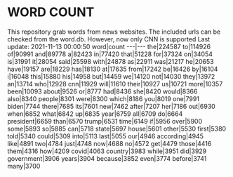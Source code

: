 # WORD COUNT
This repository grab words from news websites. The included urls can be checked from the word.db.
However, now only CNN is supported
Last update: 2021-11-13 00:00:50
word|count
---|---
the|224587
to|114926
of|90991
and|89778
a|82423
in|77420
that|51228
for|37324
on|34054
is|31991
it|28054
said|25598
with|24878
as|22911
was|21217
he|20653
have|19157
are|18229
has|18130
at|17635
from|17242
be|16426
by|16104
i|16048
this|15880
his|14958
but|14459
we|14120
not|14030
they|13972
an|13714
who|12928
cnn|11929
will|11610
their|10927
us|10721
more|10357
been|10093
about|9526
or|8777
had|8436
she|8420
would|8366
also|8340
people|8301
were|8300
which|8186
you|8019
one|7991
biden|7744
there|7685
its|7601
new|7462
after|7207
her|7186
out|6930
when|6852
what|6842
up|6835
year|6759
all|6709
do|6664
president|6659
than|6570
trump|6531
time|6149
if|5956
over|5900
some|5893
so|5885
can|5718
state|5697
house|5601
other|5530
first|5380
told|5340
could|5309
into|5113
last|5055
our|4946
according|4945
like|4891
two|4784
just|4748
now|4688
no|4572
get|4479
those|4416
them|4316
how|4209
covid|4063
country|3983
while|3951
did|3929
government|3906
years|3904
because|3852
even|3774
before|3741
many|3700
